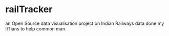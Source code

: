 railTracker
===========

an Open Source data visualisation project on Indian Railways data done my IITians to help common man.
